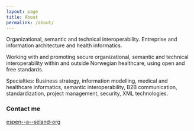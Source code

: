 ```yaml
---
layout: page
title: About
permalink: /about/
---
```


Organizational, semantic and technical interoperability. Entreprise and information architecture and health informatics.

Working with and promoting secure organizational, semantic and technical interoperability within and outside Norwegian healthcare, using open and free standards.

Specialties: Business strategy, information modelling, medical and healthcare informatics, semantic interoperability, B2B communication, standardization, project management, security, XML technologies. 

### Contact me

[espen--a--seland-org](mailto:espen--a--seland-org)
